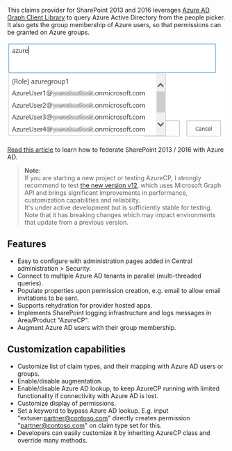 This claims provider for SharePoint 2013 and 2016 leverages [Azure AD Graph Client Library](http://www.nuget.org/packages/Microsoft.Azure.ActiveDirectory.GraphClient/) to query Azure Active Directory from the people picker. It also gets the group membership of Azure users, so that permissions can be granted on Azure groups.

![People picker with AzureCP](https://github.com/Yvand/AzureCP/raw/gh-pages/assets/people%20picker%20AzureCP_2.png)

[Read this article](https://docs.microsoft.com/en-us/office365/enterprise/using-azure-ad-for-sharepoint-server-authentication) to learn how to federate SharePoint 2013 / 2016 with Azure AD.

> **Note:**  
> If you are starting a new project or testing AzureCP, I strongly recommend to test [the new version v12](https://github.com/Yvand/AzureCP/releases/tag/v12), which uses Microsoft Graph API and brings significant improvements in performance, customization capabilities and reliability.  
> It's under active development but is sufficiently stable for testing. Note that it has breaking changes which may impact environments that update from a previous version.

## Features

- Easy to configure with administration pages added in Central administration > Security.
- Connect to multiple Azure AD tenants in parallel (multi-threaded queries).
- Populate properties upon permission creation, e.g. email to allow email invitations to be sent.
- Supports rehydration for provider hosted apps. 
- Implements SharePoint logging infrastructure and logs messages in Area/Product "AzureCP". 
- Augment Azure AD users with their group membership.

## Customization capabilities

- Customize list of claim types, and their mapping with Azure AD users or groups. 
- Enable/disable augmentation.
- Enable/disable Azure AD lookup, to keep AzureCP running with limited functionality if connectivity with Azure AD is lost.
- Customize display of permissions. 
- Set a keyword to bypass Azure AD lookup. E.g. input "extuser:partner@contoso.com" directly creates permission "partner@contoso.com" on claim type set for this.
- Developers can easily customize it by inheriting AzureCP class and override many methods.
